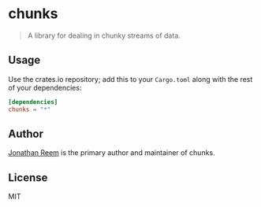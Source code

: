 # chunks

> A library for dealing in chunky streams of data.

## Usage

Use the crates.io repository; add this to your `Cargo.toml` along
with the rest of your dependencies:

```toml
[dependencies]
chunks = "*"
```

## Author

[Jonathan Reem](https://medium.com/@jreem) is the primary author and maintainer of chunks.

## License

MIT

